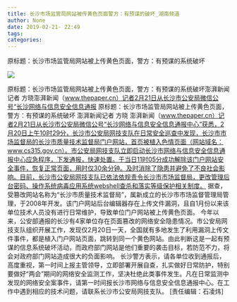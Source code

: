 ```yaml
---
title: 长沙市场监管局网站被传黄色页面警方：有预谋的破坏_湖南频道
author: None
date: 2019-02-21- 22:49
tags: 
categories: 
---
```

原标题：长沙市场监管局网站被上传黄色页面，警方：有预谋的系统破坏
<!-- more -->
                
<img align="center" border="0" src="http://p2.ifengimg.com/a/2016/0810/204c433878d5cf9size1_w16_h16.png" />
                
            
原标题：长沙市场监管局网站被上传黄色页面，警方：有预谋的系统破坏澎湃新闻记者 方晓澎湃新闻（www.thepaper.cn）记者2月21日从长沙市公安局微信公号“长沙网络与信息安全信息通报
原标题：长沙市场监管局网站被上传黄色页面，警方：有预谋的系统破坏
澎湃新闻记者 方晓
澎湃新闻（www.thepaper.cn）记者2月21日从长沙市公安局微信公号“长沙网络与信息安全信息通报中心”获悉，2月20日上午10时29分，长沙市公安局网技支队在日常安全巡查中发现，长沙市市场监督局的长沙市质量技术监督局门户网站，首页被植入色情页面（网站域名：www.cs315.gov.cn）。市公安局网技支队立即启动长沙市网络与信息安全信息通报中心应急程序，下发通报，快速处置。于当日11时05分成功解除该门户网站安全事件，恢复正常页面，用时仅30余分钟。及时消除了隐患并避免了不良社会影响。目前，长沙市公安局网技支队已依法依规责令长沙市市场监督局，更改管理后台密码、操作系统病毒应用系统webshell查杀和落实等级保护相关制度。
据查，受篡改网站名称为“长沙市质量技术监督局”，属新成立的长沙市市场监督管理局管理，于2008年开发。该门户网站后台编辑器存在上传文件漏洞，且自1月份以来该单位技术人员没有进行日常维护，导致单位门户网站被上传黄色页面。
今年以来，公安部通报的长沙有4家单位存在页面篡改的网络安全隐患情况。市公安局网技支队组织开展工作，发现仅2月20日一天，全国就有多地发生了利用漏洞上传文件事件，都是植入门户网站页面，跳转到同一个黄色网站。由此判断这是一起有预谋的信息系统破坏活动，而政府部门网站是他们重要的袭击目标，若防范不力，将会对政府部门网站造成很大的负面影响。
长沙警方表示，请各单位收到通报后，高度重视，第一时间上报主管领导，立即部署开展自查，扎实做好日常防护，特别要做好“两会”期间的网络安全监测工作，坚决杜绝此类事件发生。凡在日常监测中发现的网络安全案事件，请第一时间报长沙市网络与信息安全信息通报中心。在工作中遇到相应的技术问题，请联系长沙市公安局网技支队。
[责任编辑：石凌炜]
            
